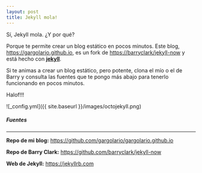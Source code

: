 ```yaml
---
layout: post
title: Jekyll mola!
---
```


Sí, Jekyll mola. ¿Y por qué?

Porque te permite crear un blog estático en pocos minutos.
Este blog, <https://gargolario.github.io>, es un fork de <https://barryclark/jekyll-now> y está hecho con [**jekyll**](https://jekyllrb.com). 

Si te animas a crear un blog estático, pero potente, clona el mío o el de Barry y consulta las fuentes que te pongo más abajo para tenerlo funcionando en pocos minutos.

Halof!!!

![_config.yml]({{ site.baseurl }}/images/octojekyll.png)

##### Fuentes
*** 

**Repo de mi blog:** <https://github.com/gargolario/gargolario.github.io>


**Repo de Barry Clark:** <https://github.com/barryclark/jekyll-now>


**Web de Jekyll:** <https://jekyllrb.com>



